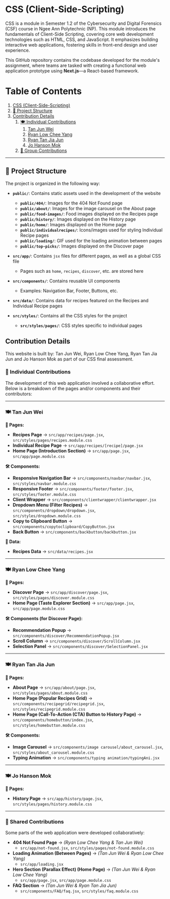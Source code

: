# CSS (Client-Side-Scripting)

CSS is a module in Semester 1.2 of the Cybersecurity and Digital Forensics (CSF) course in Ngee Ann Polytechnic (NP). 
This module introduces the fundamentals of Client-Side Scripting, covering core web development technologies such as HTML, CSS, and JavaScript. 
It emphasizes building interactive web applications, fostering skills in front-end design and user experience.

This GitHub repository contains the codebase developed for the module's assignment, where teams are tasked with creating a functional web application prototype using **Next.js**—a React-based framework. 

# Table of Contents
1. [CSS (Client-Side-Scripting)](#css-client-side-scripting)
2. [📂 Project Structure](#-project-structure)
3. [Contribution Details](#contribution-details)
    1. [🍽️ Individual Contributions](#-individual-contributions)
        1. [Tan Jun Wei](#tan-jun-wei)
        2. [Ryan Low Chee Yang](#ryan-low-chee-yang)
        3. [Ryan Tan Jia Jun](#ryan-tan-jia-jun)
        4. [Jo Hanson Mok](#jo-hanson-mok)
    2. [🔄 Group Contributions](#-group-contributions)

---


## 📂 Project Structure

The project is organized in the following way:

- **`public/`**: Contains static assets used in the development of the website  
    - **`public/404/`**: Images for the 404 Not Found page  
    - **`public/about/`**: Images for the image carousel on the About page  
    - **`public/food-images/`**: Food images displayed on the Recipes page  
    - **`public/history/`**: Images displayed on the History page  
    - **`public/home/`**: Images displayed on the Home page  
    - **`public/individualrecipes/`**: Icons/images used for styling Individual Recipe pages  
    - **`public/loading/`**: GIF used for the loading animation between pages  
    - **`public/top-picks/`**: Images displayed on the Discover page  

- **`src/app/`**: Contains `jsx` files for different pages, as well as a global CSS file  
    - Pages such as `home`, `recipes`, `discover`, etc. are stored here  

- **`src/components/`**: Contains reusable UI components  
    - Examples: Navigation Bar, Footer, Buttons, etc.  

- **`src/data/`**: Contains data for recipes featured on the Recipes and Individual Recipe pages  

- **`src/styles/`**: Contains all the CSS styles for the project  
    - **`src/styles/pages/`**: CSS styles specific to individual pages

## Contribution Details
This website is built by: Tan Jun Wei, Ryan Low Chee Yang, Ryan Tan Jia Jun and Jo Hanson Mok as part of our CSS final assessment.

### 📌 Individual Contributions
The development of this web application involved a collaborative effort. Below is a breakdown of the pages and/or components and their contributors:

---

### 🍽️ Tan Jun Wei  
**📜 Pages:**  
- **Recipes Page** → `src/app/recipes/page.jsx`, `src/styles/pages/recipes.module.css`  
- **Individual Recipe Page** → `src/app/recipes/[recipe]/page.jsx`  
- **Home Page (Introduction Section)** → `src/app/page.jsx`, `src/app/page.module.css`  

**🛠️ Components:**  
- **Responsive Navigation Bar** → `src/components/navbar/navbar.jsx`, `src/styles/navbar.module.css`  
- **Responsive Footer** → `src/components/footer/footer.jsx`, `src/styles/footer.module.css`  
- **Client Wrapper** → `src/components/clientwrapper/clientwrapper.jsx`  
- **Dropdown Menu (Filter Recipes)** → `src/components/dropdown/dropdown.jsx`, `src/styles/dropdown.module.css`  
- **Copy to Clipboard Button** → `src/components/copytoclipboard/CopyButton.jsx`  
- **Back Button** → `src/components/backbutton/backbutton.jsx`  

**📂 Data:**  
- **Recipes Data** → `src/data/recipes.jsx`  

---

### 🍽️ Ryan Low Chee Yang  
**📜 Pages:**  
- **Discover Page** → `src/app/discover/page.jsx`, `src/styles/pages/discover.module.css`
- **Home Page (Taste Explorer Section)** → `src/app/page.jsx`, `src/app/page.module.css`

**🛠️ Components (for Discover Page):**  
- **Recommendation Popup** → `src/components/discover/RecommendationPopup.jsx`  
- **Scroll Column** → `src/components/discover/ScrollColumn.jsx`  
- **Selection Panel** → `src/components/discover/SelectionPanel.jsx`  

---

### 🍽️ Ryan Tan Jia Jun  
**📜 Pages:**  
- **About Page** → `src/app/about/page.jsx`, `src/styles/pages/about.module.css`
- **Home Page (Popular Recipes Grid)** → `src/components/recipegrid/recipegrid.jsx`, `src/styles/recipegrid.module.css`  
- **Home Page (Call-To-Action (CTA) Button to History Page)** → `src/components/homebutton/index.jsx`, `src/styles/homebutton.module.css`  

**🛠️ Components:**  
- **Image Carousel** → `src/components/image carousel/about_carousel.jsx`, `src/styles/about_carousel.module.css`  
- **Typing Animation** → `src/components/typing animation/typingAni.jsx`  

---

### 🍽️ Jo Hanson Mok  
**📜 Pages:**  
- **History Page** → `src/app/history/page.jsx`, `src/styles/pages/history.module.css`  

---

### 🔄 Shared Contributions  
Some parts of the web application were developed collaboratively:  

- **404 Not Found Page** → *(Ryan Low Chee Yang & Tan Jun Wei)*  
  - `src/app/not-found.jsx`, `src/styles/pages/not-found.module.css`  
- **Loading Animation (Between Pages)** → *(Tan Jun Wei & Ryan Low Chee Yang)*  
  - `src/app/loading.jsx`  
- **Hero Section (Parallax Effect) (Home Page)** → *(Tan Jun Wei & Ryan Low Chee Yang)*  
  - `src/app/page.jsx`, `src/app/page.module.css`  
- **FAQ Section** → *(Tan Jun Wei & Ryan Tan Jia Jun)*  
  - `src/components/FAQ/faq.jsx`, `src/styles/faq.module.css`  

